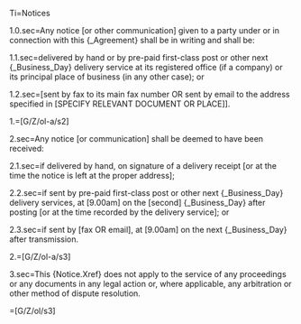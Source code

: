 Ti=Notices

1.0.sec=Any notice [or other communication] given to a party under or in connection with this {_Agreement} shall be in writing and shall be:

1.1.sec=delivered by hand or by pre-paid first-class post or other next {_Business_Day} delivery service at its registered office (if a company) or its principal place of business (in any other case); or 

1.2.sec=[sent by fax to its main fax number OR sent by email to the address specified in [SPECIFY RELEVANT DOCUMENT OR PLACE]].

1.=[G/Z/ol-a/s2]

2.sec=Any notice [or communication] shall be deemed to have been received:

2.1.sec=if delivered by hand, on signature of a delivery receipt [or at the time the notice is left at the proper address];

2.2.sec=if sent by pre-paid first-class post or other next {_Business_Day} delivery services, at [9.00am] on the [second] {_Business_Day} after posting [or at the time recorded by the delivery service]; or

2.3.sec=if sent by [fax OR email], at [9.00am] on the next {_Business_Day} after transmission.

2.=[G/Z/ol-a/s3]

3.sec=This {Notice.Xref} does not apply to the service of any proceedings or any documents in any legal action or, where applicable, any arbitration or other method of dispute resolution.

=[G/Z/ol/s3]
